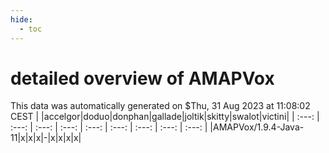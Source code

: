 ```yaml
---
hide:
  - toc
---
```


detailed overview of AMAPVox
============================


This data was automatically generated on $Thu, 31 Aug 2023 at 11:08:02 CEST
| |accelgor|doduo|donphan|gallade|joltik|skitty|swalot|victini|
| :---: | :---: | :---: | :---: | :---: | :---: | :---: | :---: | :---: |
|AMAPVox/1.9.4-Java-11|x|x|x|-|x|x|x|x|

